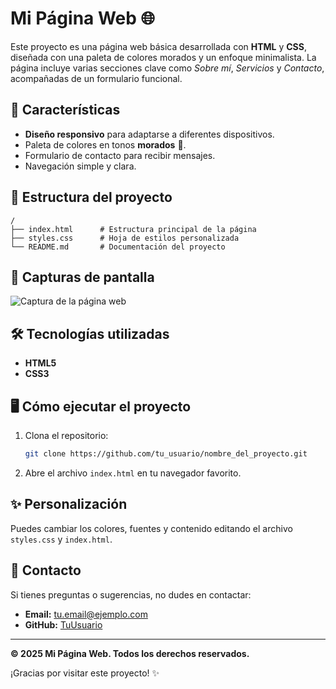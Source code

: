 # Mi Página Web 🌐

Este proyecto es una página web básica desarrollada con **HTML** y **CSS**, diseñada con una paleta de colores morados y un enfoque minimalista. La página incluye varias secciones clave como _Sobre mí_, _Servicios_ y _Contacto_, acompañadas de un formulario funcional.

## 🚀 Características
- **Diseño responsivo** para adaptarse a diferentes dispositivos.
- Paleta de colores en tonos **morados** 🎨.
- Formulario de contacto para recibir mensajes.
- Navegación simple y clara.

## 📂 Estructura del proyecto
```
/
├── index.html      # Estructura principal de la página
├── styles.css      # Hoja de estilos personalizada
└── README.md       # Documentación del proyecto
```

## 📸 Capturas de pantalla

![Captura de la página web](https://via.placeholder.com/800x400.png?text=Captura+de+la+p%C3%A1gina+web)

## 🛠️ Tecnologías utilizadas
- **HTML5**
- **CSS3**

## 🖥️ Cómo ejecutar el proyecto
1. Clona el repositorio:
   ```bash
   git clone https://github.com/tu_usuario/nombre_del_proyecto.git
   ```
2. Abre el archivo `index.html` en tu navegador favorito.

## ✨ Personalización
Puedes cambiar los colores, fuentes y contenido editando el archivo `styles.css` y `index.html`.

## 📧 Contacto
Si tienes preguntas o sugerencias, no dudes en contactar:
- **Email:** tu.email@ejemplo.com
- **GitHub:** [TuUsuario](https://github.com/TuUsuario)

---
**© 2025 Mi Página Web. Todos los derechos reservados.**

¡Gracias por visitar este proyecto! ✨
